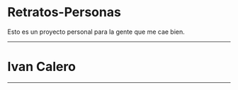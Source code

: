 # Retratos-Personas
Esto es un proyecto personal para la gente que me cae bien.
 
 <hr />

<h1>Ivan Calero</h1>

<hr />
